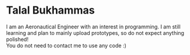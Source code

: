 # Talal Bukhammas

I am an Aeronautical Engineer with an interest in programming. I am still learning and plan to mainly upload prototypes, so do not expect anything polished!
<br>You do not need to contact me to use any code :)
